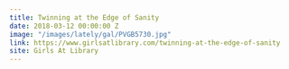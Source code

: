 ```yaml
---
title: Twinning at the Edge of Sanity
date: 2018-03-12 00:00:00 Z
image: "/images/lately/gal/PVGB5730.jpg"
link: https://www.girlsatlibrary.com/twinning-at-the-edge-of-sanity
site: Girls At Library
---
```


